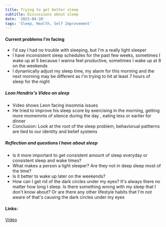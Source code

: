 ```yaml
---
title: Trying to get better sleep
subtitle: Discussions about sleep
date: '2023-04-20'
tags: 'Sleep, Health, Self Improvement'
---
```


#### Current problems I'm facing

- I'd say I had no trouble with sleeping, but I'm a really light sleeper
- I have inconsistent sleep schedules for the past few weeks, sometimes I wake up at 5 because I wanna feel productive, sometimes I wake up at 8 on the weekends
- I dynamically adjust my sleep time, my alarm for this morning and the next morning may be different as I'm trying to hit at least 7 hours of sleep for the night

##### Leon Hendrix's Video on sleep

- Video shows Leon facing insomnia issues
- He tried to improve his sleep score by exercising in the morning, getting more momemnts of silence during the day , eating less or earlier for dinner
- Conclusion: Look at the root of the sleep problem, behaviorual pattterns are tied to our identity and belief systems

##### Reflection and questions I have about sleep

- Is it more important to get consistent amount of sleep everyday or consistent sleep and wake times?
- What makes a person a light sleeper? Are they not in deep sleep most of the time?
- Is it better to wake up later on the weekends?
- How can I get rid of the dark circles under my eyes? It's always there no matter how long I sleep. Is there something wrong with my sleep that I don't know about? Or are there any other lifestyle habits that I'm not aware of that's causing the dark circles under my eyes

#### Links:

[Video](https://www.youtube.com/watch?v=Y0jp2KAtP38)
